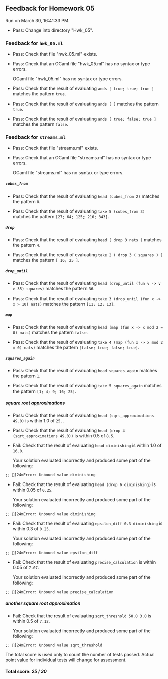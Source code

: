 ## Feedback for Homework 05

Run on March 30, 16:41:33 PM.

+ Pass: Change into directory "Hwk_05".

### Feedback for ``hwk_05.ml``

+ Pass: Check that file "hwk_05.ml" exists.

+ Pass: Check that an OCaml file "hwk_05.ml" has no syntax or type errors.

    OCaml file "hwk_05.ml" has no syntax or type errors.



+ Pass: Check that the result of evaluating `ands [ true; true; true ]` matches the pattern `true`.

   



+ Pass: Check that the result of evaluating `ands [ ]` matches the pattern `true`.

   



+ Pass: Check that the result of evaluating `ands [ true; false; true ]` matches the pattern `false`.

   



### Feedback for ``streams.ml``

+ Pass: Check that file "streams.ml" exists.

+ Pass: Check that an OCaml file "streams.ml" has no syntax or type errors.

    OCaml file "streams.ml" has no syntax or type errors.



##### ``cubes_from``

+ Pass: Check that the result of evaluating `head (cubes_from 2)` matches the pattern `8`.

   



+ Pass: Check that the result of evaluating `take 5 (cubes_from 3)` matches the pattern `[27; 64; 125; 216; 343]`.

   



##### ``drop``

+ Pass: Check that the result of evaluating `head ( drop 3 nats )` matches the pattern `4`.

   



+ Pass: Check that the result of evaluating `take 2 ( drop 3 ( squares ) )` matches the pattern `[ 16; 25 ]`.

   



##### ``drop_until``

+ Pass: Check that the result of evaluating `head (drop_until (fun v -> v > 35) squares)` matches the pattern `36`.

   



+ Pass: Check that the result of evaluating `take 3 (drop_until (fun x -> x > 10) nats)` matches the pattern `[11; 12; 13]`.

   



##### ``map``

+ Pass: Check that the result of evaluating `head (map (fun x -> x mod 2 = 0) nats)` matches the pattern `false`.

   



+ Pass: Check that the result of evaluating `take 4 (map (fun x -> x mod 2 = 0) nats)` matches the pattern `[false; true; false; true]`.

   



##### ``squares_again``

+ Pass: Check that the result of evaluating `head squares_again` matches the pattern `1`.

   



+ Pass: Check that the result of evaluating `take 5 squares_again` matches the pattern `[1; 4; 9; 16; 25]`.

   



##### square root approximations

+ Pass: Check that the result of evaluating `head (sqrt_approximations 49.0)` is within 1.0 of `25.`.

   



+ Pass: Check that the result of evaluating `head (drop 4 (sqrt_approximations 49.0))` is within 0.5 of `8.5`.

   



+ Fail: Check that the result of evaluating `head diminishing` is within 1.0 of `16.0`.

   

   Your solution evaluated incorrectly and produced some part of the following:

 ` ;;
[24mError: Unbound value diminishing
`


+ Fail: Check that the result of evaluating `head (drop 6 diminishing)` is within 0.05 of `0.25`.

   

   Your solution evaluated incorrectly and produced some part of the following:

 ` ;;
[24mError: Unbound value diminishing
`


+ Fail: Check that the result of evaluating `epsilon_diff 0.3 diminishing` is within 0.3 of `0.25`.

   

   Your solution evaluated incorrectly and produced some part of the following:

 ` ;;
[24mError: Unbound value epsilon_diff
`


+ Fail: Check that the result of evaluating `precise_calculation` is within 0.05 of `7.07`.

   

   Your solution evaluated incorrectly and produced some part of the following:

 ` ;;
[24mError: Unbound value precise_calculation
`


##### another square root approximation

+ Fail: Check that the result of evaluating `sqrt_threshold 50.0 3.0` is within 0.5 of `7.12`.

   

   Your solution evaluated incorrectly and produced some part of the following:

 ` ;;
[24mError: Unbound value sqrt_threshold
`


The total score is used only to count the number of tests passed.  Actual point value for individual tests will change for assessment.

#### Total score: _25_ / _30_


